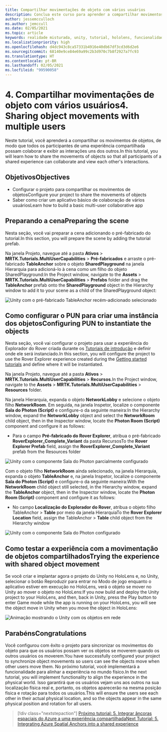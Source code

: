 ```yaml
---
title: Compartilhar movimentações de objeto com vários usuários
description: Conclua este curso para aprender a compartilhar movimentos de objetos com vários usuários em um aplicativo do HoloLens 2.
author: jessemcculloch
ms.author: jemccull
ms.date: 02/05/2021
ms.topic: article
keywords: realidade misturada, unity, tutorial, hololens, funcionalidades de multiusuários, Photon, MRTK, kit de ferramentas de realidade misturada, UWP, âncoras espaciais do Azure
ms.localizationpriority: high
ms.openlocfilehash: d4dc943c8ca57331b4916e40db67df3cd3d6d2e6
ms.sourcegitcommit: 68140e9ce84e69a99c2b3d970c7b8f2927a7fc93
ms.translationtype: HT
ms.contentlocale: pt-BR
ms.lasthandoff: 02/05/2021
ms.locfileid: "99590058"
---
```

# <a name="4-sharing-object-movements-with-multiple-users"></a><span data-ttu-id="ac423-104">4. Compartilhar movimentações de objeto com vários usuários</span><span class="sxs-lookup"><span data-stu-id="ac423-104">4. Sharing object movements with multiple users</span></span>

<span data-ttu-id="ac423-105">Neste tutorial, você aprenderá a compartilhar os movimentos de objetos, de modo que todos os participantes de uma experiência compartilhada possam colaborar e exibir as interações uns dos outros.</span><span class="sxs-lookup"><span data-stu-id="ac423-105">In this tutorial, you will learn how to share the movements of objects so that all participants of a shared experience can collaborate and view each other's interactions.</span></span>

## <a name="objectives"></a><span data-ttu-id="ac423-106">Objetivos</span><span class="sxs-lookup"><span data-stu-id="ac423-106">Objectives</span></span>

* <span data-ttu-id="ac423-107">Configurar o projeto para compartilhar os movimentos de objetos</span><span class="sxs-lookup"><span data-stu-id="ac423-107">Configure your project to share the movements of objects</span></span>
* <span data-ttu-id="ac423-108">Saber como criar um aplicativo básico de colaboração de vários usuários</span><span class="sxs-lookup"><span data-stu-id="ac423-108">Learn how to build a basic multi-user collaborative app</span></span>

## <a name="preparing-the-scene"></a><span data-ttu-id="ac423-109">Preparando a cena</span><span class="sxs-lookup"><span data-stu-id="ac423-109">Preparing the scene</span></span>

<span data-ttu-id="ac423-110">Nesta seção, você vai preparar a cena adicionando o pré-fabricado do tutorial.</span><span class="sxs-lookup"><span data-stu-id="ac423-110">In this section, you will prepare the scene by adding the tutorial prefab.</span></span>

<span data-ttu-id="ac423-111">Na janela Projeto, navegue até a pasta **Ativos** > **MRTK.Tutorials.MultiUserCapabilities** > **Pré-fabricados** e arraste o pré-fabricado **TableAnchor** sobre o objeto **SharedPlayground** na janela Hierarquia para adicioná-lo à cena como um filho do objeto SharedPlayground:</span><span class="sxs-lookup"><span data-stu-id="ac423-111">In the Project window, navigate to the **Assets** > **MRTK.Tutorials.MultiUserCapabilities** > **Prefabs** folder and drag the **TableAnchor** prefab onto the **SharedPlayground** object in the Hierarchy window to add it to your scene as a child of the SharedPlayground object:</span></span>

![Unity com o pré-fabricado TableAnchor recém-adicionado selecionado](images/mr-learning-sharing/sharing-04-section1-step1-1.png)

## <a name="configuring-pun-to-instantiate-the-objects"></a><span data-ttu-id="ac423-113">Como configurar o PUN para criar uma instância dos objetos</span><span class="sxs-lookup"><span data-stu-id="ac423-113">Configuring PUN to instantiate the objects</span></span>

<span data-ttu-id="ac423-114">Nesta seção, você vai configurar o projeto para usar a experiência do Explorador do Rover criada durante os [Tutoriais de introdução](mr-learning-base-01.md) e definir onde ele será instanciado.</span><span class="sxs-lookup"><span data-stu-id="ac423-114">In this section, you will configure the project to use the Rover Explorer experience created during the [Getting started tutorials](mr-learning-base-01.md) and define where it will be instantiated.</span></span>

<span data-ttu-id="ac423-115">Na janela Projeto, navegue até a pasta **Ativos** > **MRTK.Tutorials.MultiUserCapabilities** > **Recursos**.</span><span class="sxs-lookup"><span data-stu-id="ac423-115">In the Project window, navigate to the **Assets** > **MRTK.Tutorials.MultiUserCapabilities** > **Resources** folder.</span></span>

<span data-ttu-id="ac423-116">Na janela Hierarquia, expanda o objeto **NetworkLobby** e selecione o objeto filho **NetworkRoom**. Em seguida, na janela Inspetor, localize o componente **Sala do Photon (Script)** e configure-o da seguinte maneira:</span><span class="sxs-lookup"><span data-stu-id="ac423-116">In the Hierarchy window, expand the **NetworkLobby** object and select the **NetworkRoom** child object, then in the Inspector window, locate the **Photon Room (Script)** component and configure it as follows:</span></span>

* <span data-ttu-id="ac423-117">Para o campo **Pré-fabricado do Rover Explorer**, atribua o pré-fabricado **RoverExplorer_Complete_Variant** da pasta Recursos</span><span class="sxs-lookup"><span data-stu-id="ac423-117">To the **Rover Explorer Prefab** field, assign the **RoverExplorer_Complete_Variant** prefab from the Resources folder</span></span>

![Unity com o componente Sala do Photon parcialmente configurado](images/mr-learning-sharing/sharing-04-section2-step1-1.png)

<span data-ttu-id="ac423-119">Com o objeto filho **NetworkRoom** ainda selecionado, na janela Hierarquia, expanda o objeto **TableAnchor** e, na janela Inspetor, localize o componente **Sala do Photon (Script)** e configure-o da seguinte maneira:</span><span class="sxs-lookup"><span data-stu-id="ac423-119">With the **NetworkRoom** child object still selected, in the Hierarchy window, expand the **TableAnchor** object, then in the Inspector window, locate the **Photon Room (Script)** component and configure it as follows:</span></span>

* <span data-ttu-id="ac423-120">No campo **Localização do Explorador do Rover**, atribua o objeto filho TableAnchor > **Table** por meio da janela Hierarquia</span><span class="sxs-lookup"><span data-stu-id="ac423-120">To the **Rover Explorer Location** field, assign the TableAnchor > **Table** child object from the Hierarchy window</span></span>

![Unity com o componente Sala do Photon configurado](images/mr-learning-sharing/sharing-04-section2-step1-2.png)

## <a name="trying-the-experience-with-shared-object-movement"></a><span data-ttu-id="ac423-122">Como testar a experiência com a movimentação de objetos compartilhados</span><span class="sxs-lookup"><span data-stu-id="ac423-122">Trying the experience with shared object movement</span></span>

<span data-ttu-id="ac423-123">Se você criar e implantar agora o projeto do Unity no HoloLens e, no Unity, selecionar o botão Reproduzir para entrar no Modo de jogo enquanto o aplicativo estiver em execução no HoloLens, verá o objeto se mover no Unity ao mover o objeto no HoloLens:</span><span class="sxs-lookup"><span data-stu-id="ac423-123">If you now build and deploy the Unity project to your HoloLens, and then, back in Unity, press the Play button to enter Game mode while the app is running on your HoloLens, you will see the object move in Unity when you move the object in HoloLens:</span></span>

![Animação mostrando o Unity com os objetos em rede](images/mr-learning-sharing/sharing-04-section3-step1-1.gif)

## <a name="congratulations"></a><span data-ttu-id="ac423-125">Parabéns</span><span class="sxs-lookup"><span data-stu-id="ac423-125">Congratulations</span></span>

<span data-ttu-id="ac423-126">Você configurou com êxito o projeto para sincronizar os movimentos do objeto para que os usuários possam ver os objetos se moverem quando os outros usuários os moverem.</span><span class="sxs-lookup"><span data-stu-id="ac423-126">You have successfully configured your project to synchronize object movements so users can see the objects move when other users move them.</span></span> <span data-ttu-id="ac423-127">No próximo tutorial, você implementará a funcionalidade para alinhar a experiência no mundo físico.</span><span class="sxs-lookup"><span data-stu-id="ac423-127">In the next tutorial, you will implement functionality to align the experience in the physical world.</span></span> <span data-ttu-id="ac423-128">Isso garantirá que os usuários vejam uns aos outros na sua localização física real e, portanto, os objetos aparecerão na mesma posição física e rotação para todos os usuários.</span><span class="sxs-lookup"><span data-stu-id="ac423-128">This will ensure the users see each other in their actual physical location, and so the objects appear in the same physical position and rotation for all users.</span></span>

> [!div class="nextstepaction"]
> [<span data-ttu-id="ac423-129">Próximo tutorial: 5. Integrar âncoras espaciais do Azure a uma experiência compartilhada</span><span class="sxs-lookup"><span data-stu-id="ac423-129">Next Tutorial: 5. Integrating Azure Spatial Anchors into a shared experience</span></span>](mr-learning-sharing-05.md)
